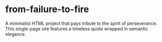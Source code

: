 # from-failure-to-fire
A minimalist HTML project that pays tribute to the spirit of perseverance.   This single-page site features a timeless quote wrapped in semantic elegance.
